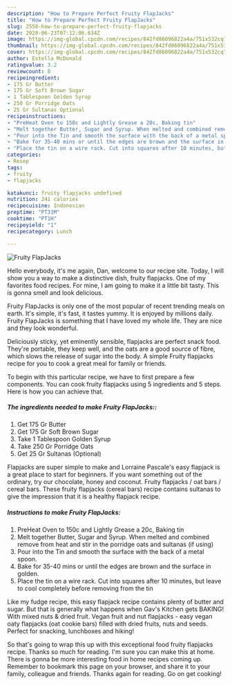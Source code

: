 ```yaml
---
description: "How to Prepare Perfect Fruity FlapJacks"
title: "How to Prepare Perfect Fruity FlapJacks"
slug: 2558-how-to-prepare-perfect-fruity-flapjacks
date: 2020-06-23T07:12:06.634Z
image: https://img-global.cpcdn.com/recipes/842fd86096822a4a/751x532cq70/fruity-flapjacks-recipe-main-photo.jpg
thumbnail: https://img-global.cpcdn.com/recipes/842fd86096822a4a/751x532cq70/fruity-flapjacks-recipe-main-photo.jpg
cover: https://img-global.cpcdn.com/recipes/842fd86096822a4a/751x532cq70/fruity-flapjacks-recipe-main-photo.jpg
author: Estella McDonald
ratingvalue: 3.2
reviewcount: 8
recipeingredient:
- 175 Gr Butter
- 175 Gr Soft Brown Sugar
- 1 Tablespoon Golden Syrup
- 250 Gr Porridge Oats
- 25 Gr Sultanas Optional
recipeinstructions:
- "PreHeat Oven to 150c and Lightly Grease a 20c, Baking tin"
- "Melt together Butter, Sugar and Syrup. When melted and combined remove from heat and stir in the porridge oats and sultanas (if using)"
- "Pour into the Tin and smooth the surface with the back of a metal spoon."
- "Bake for 35-40 mins or until the edges are brown and the surface in golden."
- "Place the tin on a wire rack. Cut into squares after 10 minutes, but leave to cool completely before removing from the tin"
categories:
- Resep
tags:
- fruity
- flapjacks

katakunci: fruity flapjacks undefined
nutrition: 241 calories
recipecuisine: Indonesian
preptime: "PT33M"
cooktime: "PT1H"
recipeyield: "1"
recipecategory: Lunch

---
```



![Fruity FlapJacks](https://img-global.cpcdn.com/recipes/842fd86096822a4a/751x532cq70/fruity-flapjacks-recipe-main-photo.jpg)

Hello everybody, it's me again, Dan, welcome to our recipe site. Today, I will show you a way to make a distinctive dish, fruity flapjacks. One of my favorites food recipes. For mine, I am going to make it a little bit tasty. This is gonna smell and look delicious.

Fruity FlapJacks is only one of the most popular of recent trending meals on earth. It's simple, it's fast, it tastes yummy. It is enjoyed by millions daily. Fruity FlapJacks is something that I have loved my whole life. They are nice and they look wonderful.

Deliciously sticky, yet eminently sensible, flapjacks are perfect snack food. They&#39;re portable, they keep well, and the oats are a good source of fibre, which slows the release of sugar into the body. A simple Fruity flapjacks recipe for you to cook a great meal for family or friends.


To begin with this particular recipe, we have to first prepare a few components. You can cook fruity flapjacks using 5 ingredients and 5 steps. Here is how you can achieve that.

##### The ingredients needed to make Fruity FlapJacks::

1. Get 175 Gr Butter
1. Get 175 Gr Soft Brown Sugar
1. Take 1 Tablespoon Golden Syrup
1. Take 250 Gr Porridge Oats
1. Get 25 Gr Sultanas (Optional)


Flapjacks are super simple to make and Lorraine Pascale&#39;s easy flapjack is a great place to start for beginners. If you want something out of the ordinary, try our chocolate, honey and coconut. Fruity flapjacks / oat bars / cereal bars. These fruity flapjacks (cereal bars) recipe contains sultanas to give the impression that it is a healthy flapjack recipe. 

##### Instructions to make Fruity FlapJacks:

1. PreHeat Oven to 150c and Lightly Grease a 20c, Baking tin
1. Melt together Butter, Sugar and Syrup. When melted and combined remove from heat and stir in the porridge oats and sultanas (if using)
1. Pour into the Tin and smooth the surface with the back of a metal spoon.
1. Bake for 35-40 mins or until the edges are brown and the surface in golden.
1. Place the tin on a wire rack. Cut into squares after 10 minutes, but leave to cool completely before removing from the tin


Like my fudge recipe, this easy flapjack recipe contains plenty of butter and sugar. But that is generally what happens when Gav&#39;s Kitchen gets BAKING! With mixed nuts &amp; dried fruit. Vegan fruit and nut flapjacks - easy vegan oaty flapjacks (oat cookie bars) filled with dried fruits, nuts and seeds. Perfect for snacking, lunchboxes and hiking! 

So that's going to wrap this up with this exceptional food fruity flapjacks recipe. Thanks so much for reading. I'm sure you can make this at home. There is gonna be more interesting food in home recipes coming up. Remember to bookmark this page on your browser, and share it to your family, colleague and friends. Thanks again for reading. Go on get cooking!
